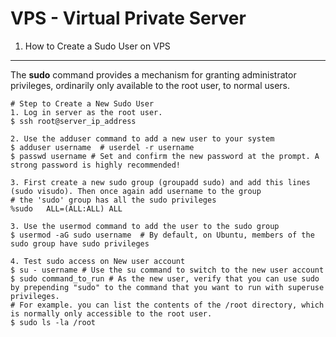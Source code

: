 VPS - Virtual Private Server
============================

1. How to Create a Sudo User on VPS
-----------------------------------
The **sudo** command provides a mechanism for granting administrator privileges, ordinarily only available to the root user, to normal users.

```
# Step to Create a New Sudo User 
1. Log in server as the root user.
$ ssh root@server_ip_address

2. Use the adduser command to add a new user to your system
$ adduser username  # userdel -r username 
$ passwd username # Set and confirm the new password at the prompt. A strong password is highly recommended!

3. First create a new sudo group (groupadd sudo) and add this lines (sudo visudo). Then once again add username to the group
# the 'sudo' group has all the sudo privileges
%sudo   ALL=(ALL:ALL) ALL

3. Use the usermod command to add the user to the sudo group
$ usermod -aG sudo username  # By default, on Ubuntu, members of the sudo group have sudo privileges 

4. Test sudo access on New user account 
$ su - username # Use the su command to switch to the new user account 
$ sudo command_to_run # As the new user, verify that you can use sudo by prepending "sudo" to the command that you want to run with superuse privileges.
# For example. you can list the contents of the /root directory, which is normally only accessible to the root user.
$ sudo ls -la /root
```
